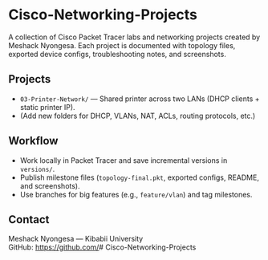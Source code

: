 # Cisco-Networking-Projects

A collection of Cisco Packet Tracer labs and networking projects created by Meshack Nyongesa.
Each project is documented with topology files, exported device configs, troubleshooting notes, and screenshots.

## Projects
- `03-Printer-Network/` — Shared printer across two LANs (DHCP clients + static printer IP).
- (Add new folders for DHCP, VLANs, NAT, ACLs, routing protocols, etc.)

## Workflow
- Work locally in Packet Tracer and save incremental versions in `versions/`.
- Publish milestone files (`topology-final.pkt`, exported configs, README, and screenshots).
- Use branches for big features (e.g., `feature/vlan`) and tag milestones.

## Contact
Meshack Nyongesa — Kibabii University  
GitHub: https://github.com/<your-username># Cisco-Networking-Projects
